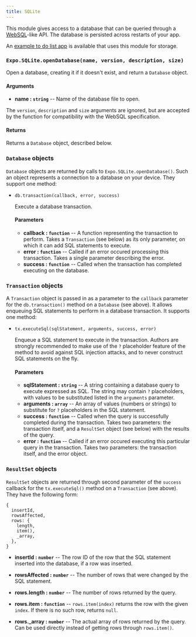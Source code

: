 ```yaml
---
title: SQLite
---
```


This module gives access to a database that can be queried through a [WebSQL](https://www.w3.org/TR/webdatabase/)-like API. The database is persisted across restarts of your app.

An [example to do list app](https://github.com/expo/sqlite-example) is available that uses this module for storage.

### `Expo.SQLite.openDatabase(name, version, description, size)`

Open a database, creating it if it doesn't exist, and return a `Database` object.

#### Arguments

-   **name : `string`** -- Name of the database file to open.

  The `version`, `description` and `size` arguments are ignored, but are accepted by the function for compatibility with the WebSQL specification.

#### Returns

Returns a `Database` object, described below.

### `Database` objects

`Database` objects are returned by calls to `Expo.SQLite.openDatabase()`. Such an object represents a connection to a database on your device. They support one method:

-   `db.transaction(callback, error, success)`

    Execute a database transaction.

    #### Parameters

    -   **callback : `function`** -- A function representing the transaction to perform. Takes a `Transaction` (see below) as its only parameter, on which it can add SQL statements to execute.
    -   **error : `function`** -- Called if an error occured processing this transaction. Takes a single parameter describing the error.
    -   **success : `function`** -- Called when the transaction has completed executing on the database.

### `Transaction` objects

A `Transaction` object is passed in as a parameter to the `callback` parameter for the `db.transaction()` method on a `Database` (see above). It allows enqueuing SQL statements to perform in a database transaction. It supports one method:

-   `tx.executeSql(sqlStatement, arguments, success, error)`

    Enqueue a SQL statement to execute in the transaction. Authors are strongly recommended to make use of the `?` placeholder feature of the method to avoid against SQL injection attacks, and to never construct SQL statements on the fly.

    #### Parameters

    -   **sqlStatement : `string`** -- A string containing a database query to execute expressed as SQL. The string may contain `?` placeholders, with values to be substituted listed in the `arguments` parameter.
    -   **arguments : `array`** -- An array of values (numbers or strings) to substitute for `?` placeholders in the SQL statement.
    -   **success : `function`** -- Called when the query is successfully completed during the transaction. Takes two parameters: the transaction itself, and a `ResultSet` object (see below) with the results of the query.
    -   **error : `function`** -- Called if an error occured executing this particular query in the transaction. Takes two parameters: the transaction itself, and the error object.

### `ResultSet` objects

`ResultSet` objects are returned through second parameter of the `success` callback for the `tx.executeSql()` method on a `Transaction` (see above). They have the following form:

```
{
  insertId,
  rowsAffected,
  rows: {
    length,
    item(),
    _array,
  },
}
```

-   **insertId : `number`** -- The row ID of the row that the SQL statement inserted into the database, if a row was inserted.

-   **rowsAffected : `number`** -- The number of rows that were changed by the SQL statement.

-   **rows.length : `number`** -- The number of rows returned by the query.

-   **rows.item : `function`** -- `rows.item(index)` returns the row with the given `index`. If there is no such row, returns `null`.

-   **rows._array : `number`** -- The actual array of rows returned by the query. Can be used directly instead of getting rows through `rows.item()`.
